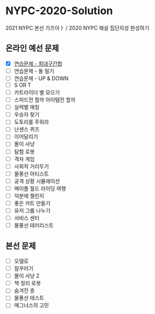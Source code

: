 # NYPC-2020-Solution
2021 NYPC 본선 가즈아ㅏ / 2020 NYPC 해설 집단지성 완성하기

## 온라인 예선 문제

- [X] [연습문제 - 최대구간합](최대구간합.md)
- [ ] 연습문제 - 돌 밀기
- [ ] 연습문제 - UP & DOWN
- [ ] S OR T
- [ ] 카트라이더 별 모으기
- [ ] 스피드전 할까 아이템전 할까
- [ ] 실력별 매칭
- [ ] 우승자 찾기
- [ ] 도토리를 주워라
- [ ] 난센스 퀴즈
- [ ] 이어달리기
- [ ] 몰이 사냥
- [ ] 탐험 로봇
- [ ] 격자 게임
- [ ] 사회적 거리두기
- [ ] 물풍선 아티스트
- [ ] 공격 상황 시뮬레이션
- [ ] 메이플 월드 라이딩 여행
- [ ] 덕분에 챌린지
- [ ] 좋은 카트 만들기
- [ ] 유저 그룹 나누기
- [ ] 서비스 센터
- [ ] 물풍선 테러리스트
## 본선 문제

- [ ] 오델로
- [ ] 잠꾸러기
- [ ] 몰이 사냥 2
- [ ] 책 정리 로봇
- [ ] 숨겨진 층
- [ ] 물풍선 테스트
- [ ] 매그너스의 고민
